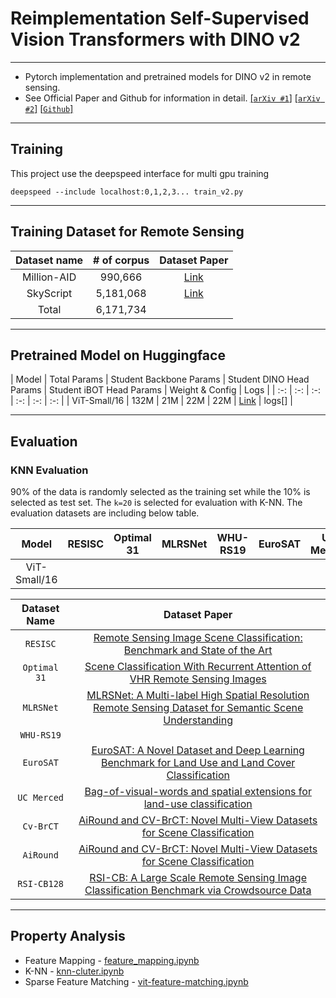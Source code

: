 # Reimplementation Self-Supervised Vision Transformers with DINO v2
---
* Pytorch implementation and pretrained models for DINO v2 in remote sensing.
* See Official Paper and Github for information in detail.
[[`arXiv #1`]](https://arxiv.org/abs/2304.07193)
[[`arXiv #2`]](https://arxiv.org/abs/2309.16588)
[[`Github`]](https://github.com/facebookresearch/dinov2)

---
## Training

This project use the deepspeed interface for multi gpu training
```
deepspeed --include localhost:0,1,2,3... train_v2.py
```
---
## Training Dataset for Remote Sensing

| Dataset name | # of corpus | Dataset Paper |
| :-: | :-: | :-: |
| Million-AID | 990,666 | [Link](https://arxiv.org/abs/2006.12485) |
| SkyScript | 5,181,068 | [Link](https://arxiv.org/abs/2312.12856) |
| Total | 6,171,734 | |

---
## Pretrained Model on Huggingface
| Model | Total Params | Student Backbone Params | Student DINO Head Params | Student iBOT Head Params | Weight & Config | Logs |
| :-: | :-: | :-: | :-: | :-: | :-: |
| ViT-Small/16 | 132M | 21M | 22M | 22M | [Link](https://huggingface.co/KevinCha/dinov2-vit-small-remote-sensing) | logs[] |

---

## Evaluation

### KNN Evaluation
90% of the data is randomly selected as the training set while the 10% is selected as test set. The `k=20` is selected for evaluation with K-NN. The evaluation datasets are including below table.

| Model | RESISC | Optimal 31 | MLRSNet | WHU-RS19 | EuroSAT | UC Merced | Cv-BrCT | AiRound |
| :-: | :-: | :-: | :-: | :-: | :-: | :-: | :-: | :-: |
| ViT-Small/16 | | | | | | |

| Dataset Name | Dataset Paper |
| :-: | :-: |
| `RESISC` | [Remote Sensing Image Scene Classification: Benchmark and State of the Art](https://arxiv.org/abs/1703.00121) |
|`Optimal 31` | [Scene Classification With Recurrent Attention of VHR Remote Sensing Images](https://ieeexplore.ieee.org/document/8454883) |
| `MLRSNet`| [MLRSNet: A Multi-label High Spatial Resolution Remote Sensing Dataset for Semantic Scene Understanding](https://arxiv.org/abs/2010.00243) |
| `WHU-RS19` |  |
| `EuroSAT` | [EuroSAT: A Novel Dataset and Deep Learning Benchmark for Land Use and Land Cover Classification](https://arxiv.org/abs/1709.00029) |
| `UC Merced` | [Bag-of-visual-words and spatial extensions for land-use classification](https://dl.acm.org/doi/10.1145/1869790.1869829) |
| `Cv-BrCT` | [AiRound and CV-BrCT: Novel Multi-View Datasets for Scene Classification](https://arxiv.org/abs/2008.01133) |
| `AiRound`| [AiRound and CV-BrCT: Novel Multi-View Datasets for Scene Classification](https://arxiv.org/abs/2008.01133) |
|`RSI-CB128` | [RSI-CB: A Large Scale Remote Sensing Image Classification Benchmark via Crowdsource Data](https://arxiv.org/abs/1705.10450) |

---

## Property Analysis

* Feature Mapping - [feature_mapping.ipynb](/notebook/feature_mapping.ipynb)
* K-NN - [knn-cluter.ipynb](/notebook/knn-cluster.ipynb)
* Sparse Feature Matching - [vit-feature-matching.ipynb](/notebook/vit-feature-matching.ipynb)
